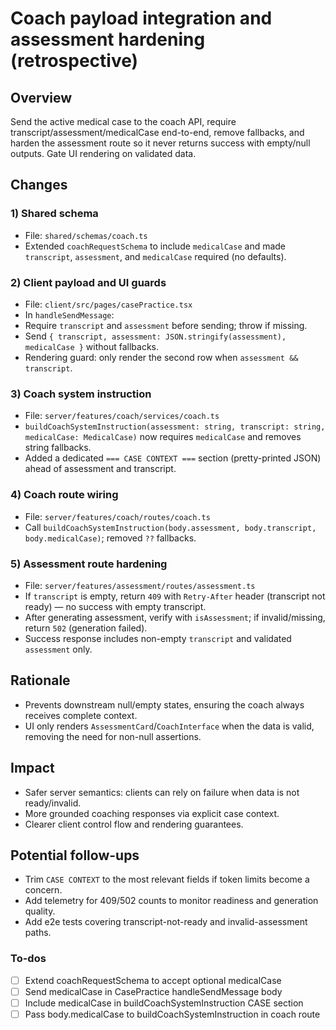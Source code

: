 <!-- a5b68757-5f36-48b8-8354-fce0b99d9261 c97a474b-b28a-4768-9df8-6d268c201b85 -->
# Coach payload integration and assessment hardening (retrospective)

## Overview

Send the active medical case to the coach API, require transcript/assessment/medicalCase end-to-end, remove fallbacks, and harden the assessment route so it never returns success with empty/null outputs. Gate UI rendering on validated data.

## Changes

### 1) Shared schema

- File: `shared/schemas/coach.ts`
- Extended `coachRequestSchema` to include `medicalCase` and made `transcript`, `assessment`, and `medicalCase` required (no defaults).

### 2) Client payload and UI guards

- File: `client/src/pages/casePractice.tsx`
- In `handleSendMessage`:
- Require `transcript` and `assessment` before sending; throw if missing.
- Send `{ transcript, assessment: JSON.stringify(assessment), medicalCase }` without fallbacks.
- Rendering guard: only render the second row when `assessment && transcript`.

### 3) Coach system instruction

- File: `server/features/coach/services/coach.ts`
- `buildCoachSystemInstruction(assessment: string, transcript: string, medicalCase: MedicalCase)` now requires `medicalCase` and removes string fallbacks.
- Added a dedicated `=== CASE CONTEXT ===` section (pretty-printed JSON) ahead of assessment and transcript.

### 4) Coach route wiring

- File: `server/features/coach/routes/coach.ts`
- Call `buildCoachSystemInstruction(body.assessment, body.transcript, body.medicalCase)`; removed `??` fallbacks.

### 5) Assessment route hardening

- File: `server/features/assessment/routes/assessment.ts`
- If `transcript` is empty, return `409` with `Retry-After` header (transcript not ready) — no success with empty transcript.
- After generating assessment, verify with `isAssessment`; if invalid/missing, return `502` (generation failed).
- Success response includes non-empty `transcript` and validated `assessment` only.

## Rationale

- Prevents downstream null/empty states, ensuring the coach always receives complete context.
- UI only renders `AssessmentCard`/`CoachInterface` when the data is valid, removing the need for non-null assertions.

## Impact

- Safer server semantics: clients can rely on failure when data is not ready/invalid.
- More grounded coaching responses via explicit case context.
- Clearer client control flow and rendering guarantees.

## Potential follow-ups

- Trim `CASE CONTEXT` to the most relevant fields if token limits become a concern.
- Add telemetry for 409/502 counts to monitor readiness and generation quality.
- Add e2e tests covering transcript-not-ready and invalid-assessment paths.

### To-dos

- [ ] Extend coachRequestSchema to accept optional medicalCase
- [ ] Send medicalCase in CasePractice handleSendMessage body
- [ ] Include medicalCase in buildCoachSystemInstruction CASE section
- [ ] Pass body.medicalCase to buildCoachSystemInstruction in coach route